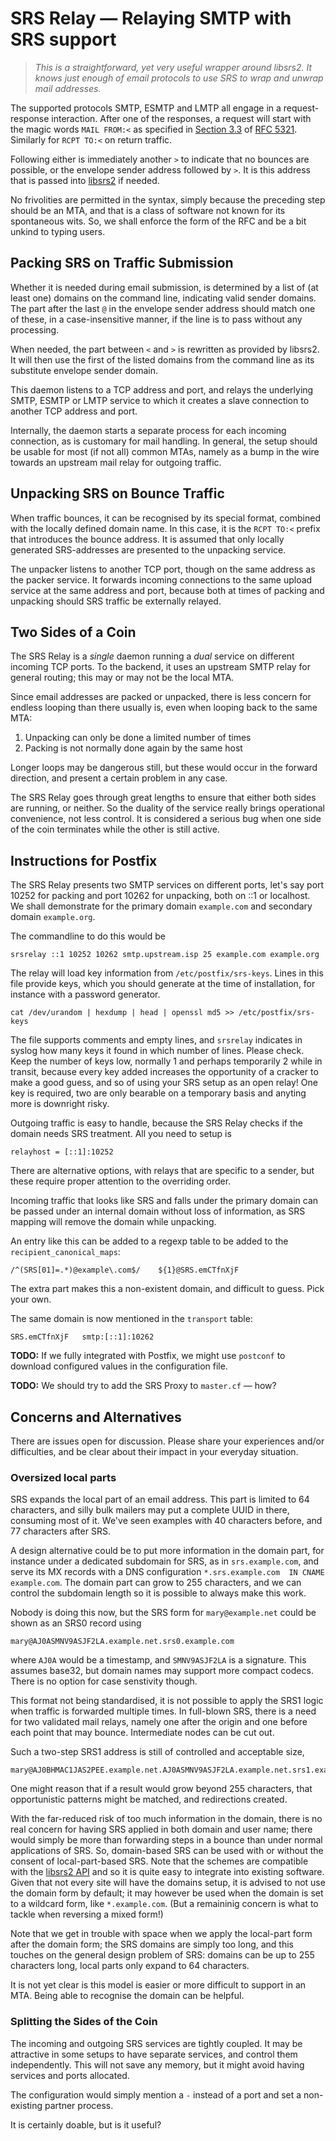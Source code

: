 # SRS Relay &mdash; Relaying SMTP with SRS support

> *This is a straightforward, yet very useful wrapper around libsrs2.
> It knows just enough of email protocols to use SRS to wrap and unwrap
> mail addresses.*

The supported protocols SMTP, ESMTP and LMTP all engage in a request-response
interaction.  After one of the responses, a request will start with the
magic words `MAIL FROM:<` as specified in
[Section 3.3](https://tools.ietf.org/html/rfc5321#section-3.3) of
[RFC 5321](https://tools.ietf.org/html/rfc5321).  Similarly for
`RCPT TO:<` on return traffic.

Following either is immediately another `>` to indicate that no bounces
are possible, or the envelope sender address followed by `>`.  It is this
address that is passed into
[libsrs2](https://www.libsrs2.org)
if needed.

No frivolities are permitted in the syntax, simply because the preceding
step should be an MTA, and that is a class of software not known for its
spontaneous wits.  So, we shall enforce the form of the RFC and be a bit
unkind to typing users.


## Packing SRS on Traffic Submission

Whether it is needed during email submission,
is determined by a list of (at least one) domains
on the command line, indicating valid sender domains.  The part after the
last `@` in the envelope sender address should match one of these, in a
case-insensitive manner, if the line is to pass without any processing.

When needed, the part between `<` and `>` is rewritten as provided by
libsrs2.  It will then use the first of the listed domains from the command
line as its substitute envelope sender domain.

This daemon listens to a TCP address and port, and relays the underlying
SMTP, ESMTP or LMTP service to which it creates a slave connection to
another TCP address and port.

Internally, the daemon starts a separate process for each incoming
connection, as is customary for mail handling.  In general, the setup
should be usable for most (if not all) common MTAs, namely as a bump
in the wire towards an upstream mail relay for outgoing traffic.


## Unpacking SRS on Bounce Traffic

When traffic bounces, it can be recognised by its special format,
combined with the locally defined domain name.  In this case, it is
the `RCPT TO:<` prefix that introduces the bounce address.  It is
assumed that only locally generated SRS-addresses are presented to
the unpacking service.

The unpacker listens to another TCP port, though on the same address
as the packer service.  It forwards incoming connections to the same
upload service at the same address and port, because both at times
of packing and unpacking should SRS traffic be externally relayed.

## Two Sides of a Coin

The SRS Relay is a *single* daemon running a *dual* service on different
incoming TCP ports.  To the backend, it uses an upstream SMTP relay for
general routing; this may or may not be the local MTA.

Since email addresses are packed or unpacked, there is less concern
for endless looping than there usually is, even when looping back to
the same MTA:

 1. Unpacking can only be done a limited number of times
 2. Packing is not normally done again by the same host

Longer loops may be dangerous still, but these would occur in the
forward direction, and present a certain problem in any case.

The SRS Relay goes through great lengths to ensure that either both
sides are running, or neither.  So the duality of the service really
brings operational convenience, not less control.  It is considered
a serious bug when one side of the coin terminates while the other
is still active.


## Instructions for Postfix

The SRS Relay presents two SMTP services on different ports, let's
say port 10252 for packing and port 10262 for unpacking, both on
::1 or localhost.  We shall demonstrate for the primary domain
`example.com` and secondary domain `example.org`.

The commandline to do this would be

```
srsrelay ::1 10252 10262 smtp.upstream.isp 25 example.com example.org
```

The relay will load key information from `/etc/postfix/srs-keys`.
Lines in this file provide keys, which you should generate at the
time of installation, for instance with a password generator.

```
cat /dev/urandom | hexdump | head | openssl md5 >> /etc/postfix/srs-keys
```

The file supports comments and empty lines, and `srsrelay` indicates in
syslog how many keys it found in which number of lines.  Please check.
Keep the number of keys low, normally 1 and perhaps temporarily 2 while in
transit, because every key added increases the opportunity of a cracker
to make a good guess, and so of using your SRS setup as an open relay!
One key is required, two are only bearable on a temporary basis and
anyting more is downright risky.

Outgoing traffic is easy to handle, because the SRS Relay checks
if the domain needs SRS treatment.  All you need to setup is

```
relayhost = [::1]:10252
```

There are alternative options, with relays that are specific to a
sender, but these require proper attention to the overriding order.

Incoming traffic that looks like SRS and falls under the primary
domain can be passed under an internal domain without loss of
information, as SRS mapping will remove the domain while unpacking.

An entry like this can be added to a regexp table to be added to the
`recipient_canonical_maps`:

```
/^(SRS[01]=.*)@example\.com$/    ${1}@SRS.emCTfnXjF
```

The extra part makes this a non-existent domain, and difficult to
guess.  Pick your own.

The same domain is now mentioned in the `transport` table:

```
SRS.emCTfnXjF	smtp:[::1]:10262
```


**TODO:** If we fully integrated with Postfix, we might use `postconf` to
download configured values in the configuration file.

**TODO:** We should try to add the SRS Proxy to `master.cf` &mdash; how?


## Concerns and Alternatives

There are issues open for discussion.  Please share your experiences and/or
difficulties, and be clear about their impact in your everyday situation.


### Oversized local parts

SRS expands the local part of an email address.  This part is limited
to 64 characters, and silly bulk mailers may put a complete UUID in there,
consuming most of it.  We've seen examples with 40 characters before, and
77 characters after SRS.

A design alternative could be to put more
information in the domain part, for instance under a dedicated subdomain
for SRS, as in `srs.example.com`, and serve its MX records with a DNS
configuration `*.srs.example.com  IN CNAME  example.com`.  The domain part
can grow to 255 characters, and we can control the subdomain length so
it is possible to always make this work.

Nobody is doing this now, but the SRS form for `mary@example.net` could be
shown as an SRS0 record using

```
mary@AJ0ASMNV9ASJF2LA.example.net.srs0.example.com
```

where `AJ0A` would be a timestamp, and `SMNV9ASJF2LA` is a signature.  This
assumes base32, but domain names may support more compact codecs.  There is
no option for case senstivity though.

This format not being standardised, it is not possible to apply the SRS1
logic when traffic is forwarded multiple times.  In full-blown SRS, there
is a need for two validated mail relays, namely one after the origin and
one before each point that may bounce.  Intermediate nodes can be cut out.

Such a two-step SRS1 address is still of controlled and acceptable size,

```
mary@AJ0BHMAC1JAS2PEE.example.net.AJ0ASMNV9ASJF2LA.example.net.srs1.example.com
```

One might reason that if a result would grow beyond 255 characters, that
opportunistic patterns might be matched, and redirections created.

With the far-reduced risk of too much information in the domain, there
is no real concern for having SRS applied in both domain and user name;
there would simply be more than forwarding steps in a bounce than under
normal applications of SRS.  So, domain-based SRS can be used with or
without the consent of local-part-based SRS.  Note that the schemes are
compatible with the
[libsrs2 API](https://www.libsrs2.org/docs/api.html)
and so it is quite easy to integrate into existing software.  Given that
not every site will have the domains setup, it is advised to not use the
domain form by default; it may however be used when the domain is set to
a wildcard form, like `*.example.com`.  (But a remaininig concern is what
to tackle when reversing a mixed form!)

Note that we get in trouble with space when we apply the local-part form
after the domain form; the SRS domains are simply too long, and this
touches on the general design problem of SRS: domains can be up to 255
characters long, local parts only expand to 64 characters.

It is not yet clear is this model is easier or more difficult to support
in an MTA.  Being able to recognise the domain can be helpful.


### Splitting the Sides of the Coin

The incoming and outgoing SRS services are tightly coupled.  It may be
attractive in some setups to have separate services, and control them
independently.  This will not save any memory, but it might avoid having
services and ports allocated.

The configuration would simply mention a `-` instead of a port and set
a non-existing partner process.

It is certainly doable, but is it useful?


